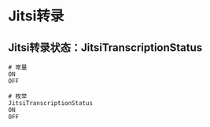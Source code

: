 # Jitsi转录

## Jitsi转录状态：JitsiTranscriptionStatus

```
# 常量
ON
OFF

# 枚举
JitsiTranscriptionStatus
ON
OFF
```
